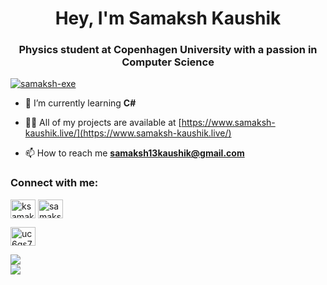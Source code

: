 <h1 align="center">Hey, I'm Samaksh Kaushik</h1>
<h3 align="center">Physics student at Copenhagen University with a passion in Computer Science</h3>


<p align="left"> <a href="https://github.com/ryo-ma/github-profile-trophy"><img src="https://github-profile-trophy.vercel.app/?username=samaksh-exe" alt="samaksh-exe" /></a> </p>

- 🌱 I’m currently learning **C#**

- 👨‍💻 All of my projects are available at [https://www.samaksh-kaushik.live/](https://www.samaksh-kaushik.live/)

- 📫 How to reach me **samaksh13kaushik@gmail.com**

<h3 align="left">Connect with me:</h3>
<p align="left">
<a href="https://twitter.com/ksamaksh" target="blank"><img align="center" src="https://raw.githubusercontent.com/rahuldkjain/github-profile-readme-generator/master/src/images/icons/Social/twitter.svg" alt="ksamaksh" height="30" width="40" /></a>
<a href="https://linkedin.com/in/samaksh kaushik" target="blank"><img align="center" src="https://raw.githubusercontent.com/rahuldkjain/github-profile-readme-generator/master/src/images/icons/Social/linked-in-alt.svg" alt="samaksh kaushik" height="30" width="40" /></a>

<a href="https://www.youtube.com/c/uc6gs79b0vs_3k1vjyxeteka" target="blank"><img align="center" src="https://raw.githubusercontent.com/rahuldkjain/github-profile-readme-generator/master/src/images/icons/Social/youtube.svg" alt="uc6gs79b0vs_3k1vjyxeteka" height="30" width="40" /></a>
</p>

![](https://github-readme-stats.vercel.app/api?username=samaksh-exe&theme=dark&hide_border=false&include_all_commits=false&count_private=false)<br/>
![](https://github-readme-streak-stats.herokuapp.com/?user=samaksh-exe&theme=dark&hide_border=false)<br/>

